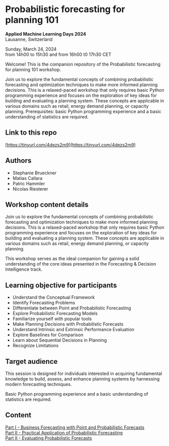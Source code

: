 # Probabilistic forecasting for planning 101

**Applied Machine Learning Days 2024**  
Lausanne, Switzerland  

Sunday, March 24, 2024  
from 14h00 to 15h30 and from 16h00 t0 17h30 CET  

Welcome! This is the companion repository of the Probabilistic forecasting for planning 101 workshop.

Join us to explore the fundamental concepts of combining probabilistic forecasting and optimization techniques to make more informed planning decisions. This is a relaxed-paced workshop that only requires basic Python programming experience and focuses on the exploration of key ideas for building and evaluating a planning system. These concepts are applicable in various domains such as retail, energy demand planning, or capacity planning.
Prerequisites: basic Python programming experience and a basic understanding of statistics are required.

## Link to this repo
[https://tinyurl.com/4dezs2m9](https://tinyurl.com/4dezs2m9)

## Authors
- Stephanie Brueckner
- Matias Callara
- Patric Hammler
- Nicolas Riesterer

## Workshop content details

Join us to explore the fundamental concepts of combining probabilistic forecasting and optimization techniques to make more informed planning decisions. This is a relaxed-paced workshop that only requires basic Python programming experience and focuses on the exploration of key ideas for building and evaluating a planning system. These concepts are applicable in various domains such as retail, energy demand planning, or capacity planning.

This workshop serves as the ideal companion for gaining a solid understanding of the core ideas presented in the Forecasting & Decision Intelligence track.

## Learning objective for participants

- Understand the Conceptual Framework
- Identify Forecasting Problems
- Differentiate between Point and Probabilistic Forecasting
- Explore Probabilistic Forecasting Models
- Familiarize yourself with popular tools
- Make Planning Decisions with Probabilistic Forecasts
- Understand Intrinsic and Extrinsic Performance Evaluation
- Explore Baselines for Comparison
- Learn about Sequential Decisions in Planning
- Recognize Limitations

## Target audience

This session is designed for individuals interested in acquiring fundamental knowledge to build, assess, and enhance planning systems by harnessing modern forecasting techniques.

Basic Python programming experience and a basic understanding of statistics are required.

## Content
[Part I - Business Forecasting with Point and Probabilistic Forecasts](https://colab.research.google.com/drive/1ecc7JH6gixHyVP1ND1pC3jUHs-yMO5tF#scrollTo=Yw7NXfmEByas) <br>
[Part II - Practical Application of Probabilistic Forecasting](https://colab.research.google.com/github/mcallara/probabilistic-forecasting-for-planning-101/blob/main/Part_II_Practical_Application_%5BStephanie_Brueckner%5D_%5BParticipants_Version%5D.ipynb)  
[Part II - Evaluating Probabilistic Forecasts](https://colab.research.google.com/github/mcallara/probabilistic-forecasting-for-planning-101/blob/main/Part_III_EvaluatingProbabilisticForecasts%5BNicolasRiesterer%5D.ipynb)  

